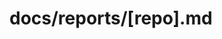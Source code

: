 # docs/reports/[repo].md

<template>
  <div class="repository-page">
    <h1>{{ repository }}</h1>
    
    <div v-if="loading" class="loading">Loading commits...</div>
    <div v-else-if="error" class="error">{{ error }}</div>
    <template v-else>
      <div v-if="Object.keys(groupedCommits).length === 0" class="no-commits">
        No commits found for this repository
      </div>
      <div v-else>
        <CommitGroup
          v-for="(commits, date) in groupedCommits"
          :key="date"
          :date="date"
          :commits="commits"
        />
      </div>
    </template>
  </div>
</template>

<script setup>
import { ref, onMounted, computed } from 'vue'
import { useRoute } from 'vue-router'
import dayjs from 'dayjs'

const route = useRoute()
const repository = computed(() => route.params.repo.replace('_', '/'))
const commits = ref([])
const loading = ref(true)
const error = ref(null)

const groupedCommits = computed(() => {
  const groups = {}
  commits.value.forEach(commit => {
    const date = dayjs(commit.date).format('YYYY-MM-DD')
    if (!groups[date]) {
      groups[date] = []
    }
    groups[date].push(commit)
  })
  return Object.keys(groups)
    .sort((a, b) => b.localeCompare(a))
    .reduce((acc, date) => {
      acc[date] = groups[date].sort((a, b) => new Date(b.date) - new Date(a.date))
      return acc
    }, {})
})

const fetchCommits = async () => {
  try {
    const response = await fetch(`/api/commits`)
    if (response.ok) {
      const allCommits = await response.json()
      commits.value = allCommits.filter(c => c.repository === repository.value)
    } else {
      error.value = `Error: ${response.statusText}`
    }
  } catch (err) {
    error.value = 'Error loading commits: ' + err.message
  } finally {
    loading.value = false
  }
}

onMounted(fetchCommits)
</script>

<style>
.repository-page {
  padding: 20px;
  max-width: 1200px;
  margin: 0 auto;
}

.loading, .error, .no-commits {
  padding: 20px;
  text-align: center;
  border-radius: 6px;
  margin: 20px 0;
}

.loading {
  background: var(--c-bg-light);
}

.error {
  background: #fff5f5;
  color: #cf222e;
  border: 1px solid #ffdce0;
}

.no-commits {
  background: var(--c-bg-light);
  color: var(--c-text-lighter);
  border: 1px solid var(--c-border);
}
</style>
